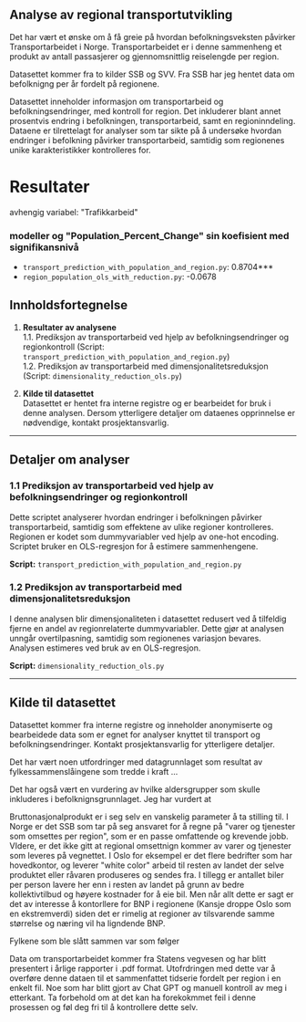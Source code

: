 ## Analyse av regional transportutvikling

Det har vært et ønske om å få greie på hvordan befolkningsveksten påvirker Transportarbeidet i Norge. Transportarbeidet er i denne sammenheng et produkt av antall passasjerer og gjennomsnittlig reiselengde per region.

Datasettet kommer fra to kilder SSB og SVV. Fra SSB har jeg hentet data om befolknigng per år fordelt på regionene.

Datasettet inneholder informasjon om transportarbeid og befolkningsendringer, med kontroll for region. Det inkluderer blant annet prosentvis endring i befolkningen, transportarbeid, samt en regioninndeling. Dataene er tilrettelagt for analyser som tar sikte på å undersøke hvordan endringer i befolkning påvirker transportarbeid, samtidig som regionenes unike karakteristikker kontrolleres for.

# Resultater

avhengig variabel: "Trafikkarbeid"

### modeller og "Population_Percent_Change" sin koefisient med signifikansnivå
- `transport_prediction_with_population_and_region.py`: 0.8704***
- `region_population_ols_with_reduction.py`:           -0.0678

## Innholdsfortegnelse

1. **Resultater av analysene**  
    1.1. Prediksjon av transportarbeid ved hjelp av befolkningsendringer og regionkontroll (Script: `transport_prediction_with_population_and_region.py`)  
    1.2. Prediksjon av transportarbeid med dimensjonalitetsreduksjon (Script: `dimensionality_reduction_ols.py`)

2. **Kilde til datasettet**  
Datasettet er hentet fra interne registre og er bearbeidet for bruk i denne analysen. Dersom ytterligere detaljer om dataenes opprinnelse er nødvendige, kontakt prosjektansvarlig.

---

## Detaljer om analyser

### 1.1 Prediksjon av transportarbeid ved hjelp av befolkningsendringer og regionkontroll
Dette scriptet analyserer hvordan endringer i befolkningen påvirker transportarbeid, samtidig som effektene av ulike regioner kontrolleres. Regionen er kodet som dummyvariabler ved hjelp av one-hot encoding. Scriptet bruker en OLS-regresjon for å estimere sammenhengene.

**Script:** `transport_prediction_with_population_and_region.py`

### 1.2 Prediksjon av transportarbeid med dimensjonalitetsreduksjon
I denne analysen blir dimensjonaliteten i datasettet redusert ved å tilfeldig fjerne en andel av regionrelaterte dummyvariabler. Dette gjør at analysen unngår overtilpasning, samtidig som regionenes variasjon bevares. Analysen estimeres ved bruk av en OLS-regresjon.

**Script:** `dimensionality_reduction_ols.py`

---

## Kilde til datasettet
Datasettet kommer fra interne registre og inneholder anonymiserte og bearbeidede data som er egnet for analyser knyttet til transport og befolkningsendringer. Kontakt prosjektansvarlig for ytterligere detaljer.

Det har vært noen utfordringer med datagrunnlaget som resultat av fylkessammenslåingene som tredde i kraft ...

Det har også vært en vurdering av hvilke aldersgrupper som skulle inkluderes i befolknignsgrunnlaget. Jeg har vurdert at

Bruttonasjonalprodukt er i seg selv en vanskelig parameter å ta stilling til. I Norge er det SSB som tar på seg ansvaret for å regne på "varer og tjenester som omsettes per region", som er en passe omfattende og krevende jobb. VIdere, er det ikke gitt at regional omsettnign kommer av varer og tjenester som leveres på vegnettet. I Oslo for eksempel er det flere bedrifter som har hovedkontor, og leverer "white color" arbeid til resten av  landet der selve produktet eller råvaren produseres og sendes fra. I tillegg er antallet biler per person lavere her enn i resten av landet på grunn av bedre kollektivtilbud og høyere kostnader for å eie bil. Men når allt dette er sagt er det av interesse å kontorllere for BNP i regionene (Kansje droppe Oslo som en ekstremverdi) siden det er rimelig at regioner av tilsvarende samme størrelse og næring vil ha ligndende BNP.


Fylkene som ble slått sammen var som følger

Data om transportarbeidet kommer fra Statens vegvesen og har blitt presentert i årlige rapporter i .pdf format. Utofrdringen med dette var å overføre denne dataen til et sammenfattet tidserie fordelt per region i en enkelt fil. Noe som har blitt gjort av Chat GPT og manuell kontroll av meg i etterkant. Ta forbehold om at det kan ha forekokmmet feil i denne prosessen og føl deg fri til å kontrollere dette selv. 

